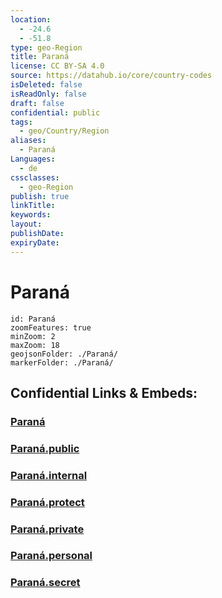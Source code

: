 ```yaml
---
location:
  - -24.6
  - -51.8
type: geo-Region
title: Paraná
license: CC BY-SA 4.0
source: https://datahub.io/core/country-codes
isDeleted: false
isReadOnly: false
draft: false
confidential: public
tags:
  - geo/Country/Region
aliases:
  - Paraná
Languages:
  - de
cssclasses:
  - geo-Region
publish: true
linkTitle:
keywords:
layout:
publishDate:
expiryDate:
---
```


# Paraná

```leaflet
id: Paraná
zoomFeatures: true 
minZoom: 2 
maxZoom: 18
geojsonFolder: ./Paraná/
markerFolder: ./Paraná/
```


## Confidential Links & Embeds: 

### [Paraná](/_Standards/Earth/Continent/America~South/Brazil/states~Brazil/Paraná.md) 

### [Paraná.public](/_public/Earth/Continent/America~South/Brazil/states~Brazil/Paraná.public.md) 

### [Paraná.internal](/_internal/Earth/Continent/America~South/Brazil/states~Brazil/Paraná.internal.md) 

### [Paraná.protect](/_protect/Earth/Continent/America~South/Brazil/states~Brazil/Paraná.protect.md) 

### [Paraná.private](/_private/Earth/Continent/America~South/Brazil/states~Brazil/Paraná.private.md) 

### [Paraná.personal](/_personal/Earth/Continent/America~South/Brazil/states~Brazil/Paraná.personal.md) 

### [Paraná.secret](/_secret/Earth/Continent/America~South/Brazil/states~Brazil/Paraná.secret.md)

